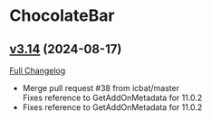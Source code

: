 # ChocolateBar

## [v3.14](https://github.com/Kiatra/ChocolateBar/tree/v3.14) (2024-08-17)
[Full Changelog](https://github.com/Kiatra/ChocolateBar/compare/v3/13...v3.14) 

- Merge pull request #38 from icbat/master  
    Fixes reference to GetAddOnMetadata for 11.0.2  
- Fixes reference to GetAddOnMetadata for 11.0.2  
